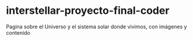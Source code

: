 # interstellar-proyecto-final-coder
Pagina sobre el Universo y el sistema solar donde vivimos, con imágenes y contenido
